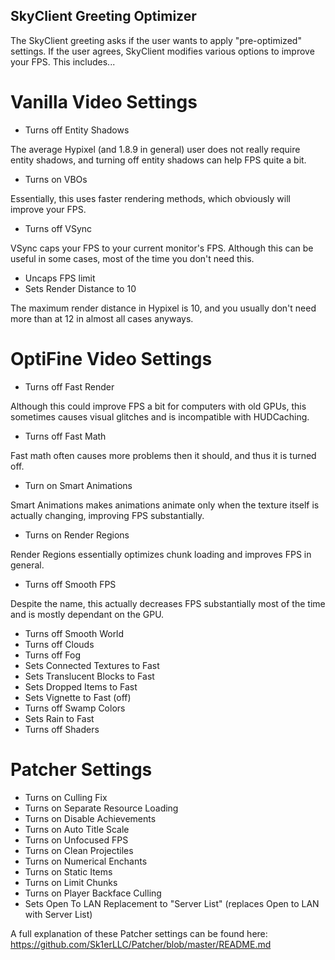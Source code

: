 ## SkyClient Greeting Optimizer

The SkyClient greeting asks if the user wants to apply "pre-optimized" settings. If the user agrees, SkyClient modifies various options to improve your FPS. This includes...

# Vanilla Video Settings

- Turns off Entity Shadows

The average Hypixel (and 1.8.9 in general) user does not really require entity shadows, and turning off entity shadows can help FPS quite a bit.

- Turns on VBOs

Essentially, this uses faster rendering methods, which obviously will improve your FPS.

- Turns off VSync

VSync caps your FPS to your current monitor's FPS. Although this can be useful in some cases, most of the time you don't need this.

- Uncaps FPS limit
- Sets Render Distance to 10

The maximum render distance in Hypixel is 10, and you usually don't need more than at 12 in almost all cases anyways.

# OptiFine Video Settings

- Turns off Fast Render

Although this could improve FPS a bit for computers with old GPUs, this sometimes causes visual glitches and is incompatible with HUDCaching.

- Turns off Fast Math

Fast math often causes more problems then it should, and thus it is turned off.

- Turn on Smart Animations

Smart Animations makes animations animate only when the texture itself is actually changing, improving FPS substantially.

- Turns on Render Regions

Render Regions essentially optimizes chunk loading and improves FPS in general.

- Turns off Smooth FPS

Despite the name, this actually decreases FPS substantially most of the time and is mostly dependant on the GPU.

- Turns off Smooth World
- Turns off Clouds
- Turns off Fog
- Sets Connected Textures to Fast
- Sets Translucent Blocks to Fast
- Sets Dropped Items to Fast
- Sets Vignette to Fast (off)
- Turns off Swamp Colors
- Sets Rain to Fast
- Turns off Shaders


# Patcher Settings

- Turns on Culling Fix
- Turns on Separate Resource Loading
- Turns on Disable Achievements
- Turns on Auto Title Scale
- Turns on Unfocused FPS
- Turns on Clean Projectiles
- Turns on Numerical Enchants
- Turns on Static Items
- Turns on Limit Chunks
- Turns on Player Backface Culling
- Sets Open To LAN Replacement to "Server List" (replaces Open to LAN with Server List)

A full explanation of these Patcher settings can be found here: https://github.com/Sk1erLLC/Patcher/blob/master/README.md

